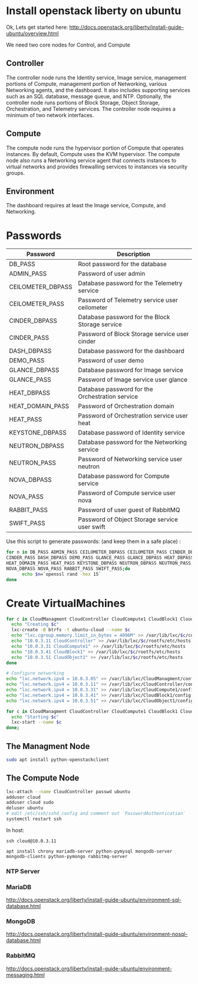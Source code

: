 # Install openstack liberty on ubuntu
Ok, Lets get started here: http://docs.openstack.org/liberty/install-guide-ubuntu/overview.html

We need two core nodes for Control, and Compute

## Controller
The controller node runs the Identity service, Image service, management portions of Compute, management portion of Networking, various Networking agents, and the dashboard. It also includes supporting services such as an SQL database, message queue, and NTP.
Optionally, the controller node runs portions of Block Storage, Object Storage, Orchestration, and Telemetry services.
The controller node requires a minimum of two network interfaces.

## Compute
The compute node runs the hypervisor portion of Compute that operates instances. By default, Compute uses the KVM hypervisor. The compute node also runs a Networking service agent that connects instances to virtual networks and provides firewalling services to instances via security groups.

## Environment
The dashboard requires at least the Image service, Compute, and Networking.

# Passwords

Password             |    Description
---------------------|-------------------------------------------------------
DB_PASS              |    Root password for the database
ADMIN_PASS           |    Password of user admin
CEILOMETER_DBPASS    |    Database password for the Telemetry service
CEILOMETER_PASS      |    Password of Telemetry service user ceilometer
CINDER_DBPASS        |    Database password for the Block Storage service
CINDER_PASS          |    Password of Block Storage service user cinder
DASH_DBPASS          |    Database password for the dashboard
DEMO_PASS            |    Password of user demo
GLANCE_DBPASS        |    Database password for Image service
GLANCE_PASS          |    Password of Image service user glance
HEAT_DBPASS          |    Database password for the Orchestration service
HEAT_DOMAIN_PASS     |    Password of Orchestration domain
HEAT_PASS            |    Password of Orchestration service user heat
KEYSTONE_DBPASS      |    Database password of Identity service
NEUTRON_DBPASS       |    Database password for the Networking service
NEUTRON_PASS         |    Password of Networking service user neutron
NOVA_DBPASS          |    Database password for Compute service
NOVA_PASS            |    Password of Compute service user nova
RABBIT_PASS          |    Password of user guest of RabbitMQ
SWIFT_PASS           |    Password of Object Storage service user swift


Use this script to generate passwords: (and keep them in a safe place) :
```bash
for n in DB_PASS ADMIN_PASS CEILOMETER_DBPASS CEILOMETER_PASS CINDER_DBPASS \
CINDER_PASS DASH_DBPASS DEMO_PASS GLANCE_PASS GLANCE_DBPASS HEAT_DBPASS \
HEAT_DOMAIN_PASS HEAT_PASS KEYSTONE_DBPASS NEUTRON_DBPASS NEUTRON_PASS \
NOVA_DBPASS NOVA_PASS RABBIT_PASS SWIFT_PASS;do
      echo $n=`openssl rand -hex 15`
done
```

# Create VirtualMachines

```bash
for c in CloudManagment CloudController CloudCompute1 CloudBlock1 CloudObject1; do
  echo "Creating $c"
  lxc-create -B btrfs -t ubuntu-cloud --name $c
  echo "lxc.cgroup.memory.limit_in_bytes = 4096M" >> /var/lib/lxc/$c/config
  echo "10.0.3.11 CloudController" >> /var/lib/lxc/$c/rootfs/etc/hosts
  echo "10.0.3.31 CloudCompute1" >> /var/lib/lxc/$c/rootfs/etc/hosts
  echo "10.0.3.41 CloudBlock1" >> /var/lib/lxc/$c/rootfs/etc/hosts
  echo "10.0.3.51 CloudObject1" >> /var/lib/lxc/$c/rootfs/etc/hosts
done

# Configure networking
echo "lxc.network.ipv4 = 10.0.3.05" >> /var/lib/lxc/CloudManagment/config
echo "lxc.network.ipv4 = 10.0.3.11" >> /var/lib/lxc/CloudController/config
echo "lxc.network.ipv4 = 10.0.3.31" >> /var/lib/lxc/CloudCompute1/config
echo "lxc.network.ipv4 = 10.0.3.41" >> /var/lib/lxc/CloudBlock1/config
echo "lxc.network.ipv4 = 10.0.3.51" >> /var/lib/lxc/CloudObject1/config

for c in CloudManagment CloudController CloudCompute1 CloudBlock1 CloudObject1; do
  echo "Starting $c"
  lxc-start --name $c
done;
```

## The Managment Node

```bash
sudo apt install python-openstackclient
```

## The Compute Node

```bash
lxc-attach --name CloudController passwd ubuntu
adduser cloud
adduser cloud sudo
deluser ubuntu
# edit /etc/ssh/sshd_config and comment out `PasswordAuthentication`
systemctl restart ssh
```
In host:
```
ssh cloud@10.0.3.11
```

```
apt install chrony mariadb-server python-pymysql mongodb-server mongodb-clients python-pymongo rabbitmq-server
```
### NTP Server

### MariaDB
http://docs.openstack.org/liberty/install-guide-ubuntu/environment-sql-database.html

### MongoDB
http://docs.openstack.org/liberty/install-guide-ubuntu/environment-nosql-database.html

### RabbitMQ
http://docs.openstack.org/liberty/install-guide-ubuntu/environment-messaging.html

